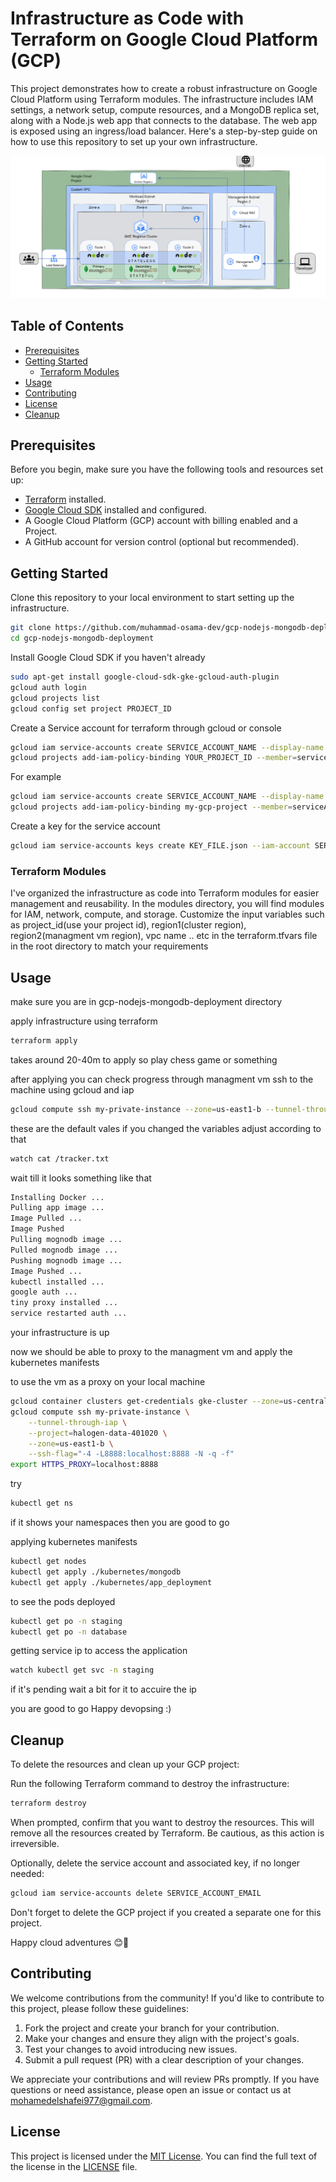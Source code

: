 # Infrastructure as Code with Terraform on Google Cloud Platform (GCP)

This project demonstrates how to create a robust infrastructure on Google Cloud Platform using Terraform modules. The infrastructure includes IAM settings, a network setup, compute resources, and a MongoDB replica set, along with a Node.js web app that connects to the database. The web app is exposed using an ingress/load balancer. Here's a step-by-step guide on how to use this repository to set up your own infrastructure.

![Infrastructure Diagram](./infrastructure-diagram.png)

## Table of Contents
- [Prerequisites](#prerequisites)
- [Getting Started](#getting-started)
  - [Terraform Modules](#terraform-modules)
- [Usage](#usage)
- [Contributing](#contributing)
- [License](#license)
- [Cleanup](#cleanup)

## Prerequisites

Before you begin, make sure you have the following tools and resources set up:

- [Terraform](https://www.terraform.io/) installed.
- [Google Cloud SDK](https://cloud.google.com/sdk) installed and configured.
- A Google Cloud Platform (GCP) account with billing enabled and a Project.
- A GitHub account for version control (optional but recommended).

## Getting Started

Clone this repository to your local environment to start setting up the infrastructure.

```bash
git clone https://github.com/muhammad-osama-dev/gcp-nodejs-mongodb-deployment.git
cd gcp-nodejs-mongodb-deployment
```
Install Google Cloud SDK if you haven't already

```bash
sudo apt-get install google-cloud-sdk-gke-gcloud-auth-plugin
gcloud auth login
gcloud projects list
gcloud config set project PROJECT_ID
```

Create a Service account for terraform through gcloud or console 

```bash
gcloud iam service-accounts create SERVICE_ACCOUNT_NAME --display-name "DISPLAY_NAME"
gcloud projects add-iam-policy-binding YOUR_PROJECT_ID --member=serviceAccount:SERVICE_ACCOUNT_EMAIL --role=roles/editor
```
For example

```bash
gcloud iam service-accounts create SERVICE_ACCOUNT_NAME --display-name "my-service-account"
gcloud projects add-iam-policy-binding my-gcp-project --member=serviceAccount:my-service-account@my-gcp-project.iam.gserviceaccount.com --role=roles/editor
```
Create a key for the service account 

```bash
gcloud iam service-accounts keys create KEY_FILE.json --iam-account SERVICE_ACCOUNT_EMAIL
```

### Terraform Modules

I've organized the infrastructure as code into Terraform modules for easier management and reusability. In the modules directory, you will find modules for IAM, network, compute, and storage. Customize the input variables such as project_id(use your project id), region1(cluster region), region2(managment vm region), vpc name .. etc in the terraform.tfvars file in the root directory to match your requirements

## Usage

make sure you are in gcp-nodejs-mongodb-deployment directory 

apply infrastructure using terraform

```bash
terraform apply 
```
takes around 20-40m to apply so play chess game or something 

after applying you can check progress through managment vm 
ssh to the machine using gcloud and iap

```bash
gcloud compute ssh my-private-instance --zone=us-east1-b --tunnel-through-iap --project=PROJECT_ID
```
these are the default vales if you changed the variables adjust according to that 

```bash
watch cat /tracker.txt
```
wait till it looks something like that

```bash
Installing Docker ...
Pulling app image ...
Image Pulled ...
Image Pushed
Pulling mognodb image ...
Pulled mognodb image ...
Pushing mognodb image ...
Image Pushed ...
kubectl installed ...
google auth ...
tiny proxy installed ...
service restarted auth ...
```

your infrastructure is up 

now we should be able to proxy to the managment vm and apply the kubernetes manifests

to use the vm as a proxy on your local machine

```bash
gcloud container clusters get-credentials gke-cluster --zone=us-central1 --project halogen-data-401020 --internal-ip
gcloud compute ssh my-private-instance \
    --tunnel-through-iap \
    --project=halogen-data-401020 \
    --zone=us-east1-b \
    --ssh-flag="-4 -L8888:localhost:8888 -N -q -f"
export HTTPS_PROXY=localhost:8888
```
try

```bash
kubectl get ns 
```
if it shows your namespaces then you are good to go 

applying kubernetes manifests

```bash
kubectl get nodes 
kubectl get apply ./kubernetes/mongodb
kubectl get apply ./kubernetes/app_deployment 
```
to see the pods deployed

```bash
kubectl get po -n staging  
kubectl get po -n database  
```
getting service ip to access the application 

```bash
watch kubectl get svc -n staging  
```
if it's pending wait a bit for it to accuire the ip

you are good to go Happy devopsing :)


## Cleanup
To delete the resources and clean up your GCP project:

Run the following Terraform command to destroy the infrastructure:
```bash
terraform destroy
```
When prompted, confirm that you want to destroy the resources.
This will remove all the resources created by Terraform. Be cautious, as this action is irreversible.

Optionally, delete the service account and associated key, if no longer needed:
```bash
gcloud iam service-accounts delete SERVICE_ACCOUNT_EMAIL
```
Don't forget to delete the GCP project if you created a separate one for this project.

Happy cloud adventures 😊🚀


## Contributing

We welcome contributions from the community! If you'd like to contribute to this project, please follow these guidelines:

1. Fork the project and create your branch for your contribution.
2. Make your changes and ensure they align with the project's goals.
3. Test your changes to avoid introducing new issues.
4. Submit a pull request (PR) with a clear description of your changes.

We appreciate your contributions and will review PRs promptly. If you have questions or need assistance, please open an issue or contact us at [mohamedelshafei977@gmail.com](mailto:mohamedelshafei977@gmail.com).



## License

This project is licensed under the [MIT License](LICENSE). You can find the full text of the license in the [LICENSE](LICENSE) file.



